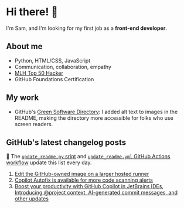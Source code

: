 # Hi there! 👋

I'm Sam, and I'm looking for my first job as a **front-end developer**.

## About me

* Python, HTML/CSS, JavaScript
* Communication, collaboration, empathy
* [MLH Top 50 Hacker](https://top.mlh.io/2023)
* GitHub Foundations Certification

## My work

* GitHub's [Green Software Directory](https://github.com/github/GreenSoftwareDirectory): I added alt text to images in the README, making the directory more accessible for folks who use screen readers.

## GitHub's latest changelog posts
🤖 The [`update_readme.py` sript](./update_readme.py) and [`update_readme.yml` GitHub Actions workflow](.github/workflows/update_readme.yml) update this list every day.

1. <a href='https://github.blog/changelog/2025-02-20-edit-the-github-owned-image-on-a-larger-hosted-runner'>Edit the GitHub-owned image on a larger hosted runner</a>
2. <a href='https://github.blog/changelog/2025-02-20-copilot-autofix-is-available-for-more-code-scanning-alerts'>Copilot Autofix is available for more code scanning alerts</a>
3. <a href='https://github.blog/changelog/2025-02-19-boost-your-productivity-with-github-copilot-in-jetbrains-ides-introducing-project-context-ai-generated-commit-messages-and-other-updates'>Boost your productivity with GitHub Copilot in JetBrains IDEs, Introducing @project context, AI-generated commit messages, and other updates</a>
